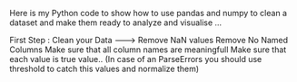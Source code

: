 
Here is my Python code to show how to use pandas and numpy to clean a dataset and make them ready to analyze and visualise ...

First Step : Clean your Data ---> Remove NaN values
                                  Remove No Named Columns
                                  Make sure that all column names are  meaningfull
                                  Make sure that each value is true value.. (In case of an ParseErrors you should use threshold to catch this values  and normalize them)
 
